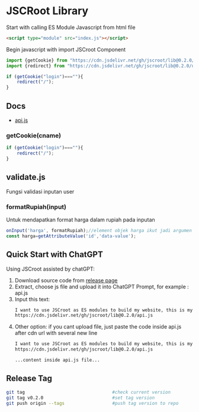 # JSCRoot Library

Start with calling ES Module Javascript from html file
```html
<script type="module" src="index.js"></script>
```
Begin javascript with import JSCroot Component
```js
import {getCookie} from "https://cdn.jsdelivr.net/gh/jscroot/lib@0.2.0/cookie.js";
import {redirect} from "https://cdn.jsdelivr.net/gh/jscroot/lib@0.2.0/url.js";

if (getCookie("login")===""){
    redirect("/");
}
```

## Docs

* [api.js](./docs/api.md)

### getCookie(cname)
```js
if (getCookie("login")===""){
    redirect("/");
}
```

## validate.js

Fungsi validasi inputan user

###  formatRupiah(input)
Untuk mendapatkan format harga dalam rupiah pada inputan
```js
onInput('harga', formatRupiah);//element objek harga ikut jadi argumen fungsi formatrupiah
const harga=getAttributeValue('id','data-value');
```

## Quick Start with ChatGPT

Using JSCroot assisted by chatGPT:
1. Download source code from [release page](https://github.com/jscroot/lib/releases)
2. Extract, choose js file and upload it into ChatGPT Prompt, for example : api.js
3. Input this text:
   ```txt
   I want to use JSCroot as ES modules to build my website, this is my library file from:
   https://cdn.jsdelivr.net/gh/jscroot/lib@0.2.0/api.js
   ```
4. Other option: if you cant upload file, just paste the code inside api.js after cdn url with several new line
   ```txt
   I want to use JSCroot as ES modules to build my website, this is my library file from:
   https://cdn.jsdelivr.net/gh/jscroot/lib@0.2.0/api.js

   ...content inside api.js file...
   ```

## Release Tag
```sh
git tag                                 #check current version
git tag v0.2.0                          #set tag version
git push origin --tags                  #push tag version to repo
```